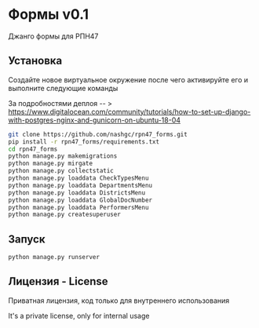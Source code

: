 # Формы v0.1
Джанго формы для РПН47

## Установка

Создайте новое виртуальное окружение после чего активируйте его и выполните следующие команды

За подробностями деплоя -- > https://www.digitalocean.com/community/tutorials/how-to-set-up-django-with-postgres-nginx-and-gunicorn-on-ubuntu-18-04


```bash
git clone https://github.com/nashgc/rpn47_forms.git
pip install -r rpn47_forms/requirements.txt
cd rpn47_forms
python manage.py makemigrations
python manage.py mirgate
python manage.py collectstatic
python manage.py loaddata CheckTypesMenu
python manage.py loaddata DepartmentsMenu
python manage.py loaddata DistrictsMenu
python manage.py loaddata GlobalDocNumber
python manage.py loaddata PerformersMenu
python manage.py createsuperuser

```

## Запуск

```bash
python manage.py runserver
```


## Лицензия - License
Приватная лицензия, код только для внутреннего использования

It's a private license, only for internal usage